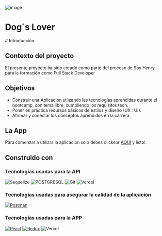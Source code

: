 ![image](https://res.cloudinary.com/dnhjrtihu/image/upload/v1700534755/DogsLover/h38pyfrmktkfijzmsvm9.png)

# Dog´s Lover

<div align="left">
# Introducción

## Contexto del proyecto

El presente proyecto ha sido creado como parte del proceso de Soy Henry para la formación como Full Stack Developer

## Objetivos

- Construir una Aplicación utlizando las tecnologías aprendidas durante el bootcamp, con tema libre, cumpliendo los requisitos tech.
- Poner en práctica recursos básicos de estilos y diseño (UX : UI).
- Afirmar y conectar los conceptos aprendidos en la carrera.

## La App

Para comenzar a utilizar la aplicacion solo debes clickear [AQUÍ](https://front-end-dogs-beta.vercel.app/) y listo!.

## Construido con

### Tecnologias usadas para la API

![Sequelize](https://img.shields.io/badge/Sequelize-00000?style=for-the-badge&logo=sequelize&logoColor=green&color=white)
![POSTGRESQL](https://img.shields.io/badge/PostgreSQL-00000?style=for-the-badge&logo=postgresql&logoColor=blue&color=white)
![Git](https://img.shields.io/badge/git-00000?style=for-the-badge&logo=git&color=white)
![Vercel](https://img.shields.io/badge/vercel-00000?style=for-the-badge&logo=vercel&logoColor=black&color=white)

### Tecnologías usadas para asegurar la calidad de la aplicación
 [![Postman](https://img.shields.io/badge/Postman-10.15-FF6C37?style=for-the-badge&logo=postman&logoColor=white)](https://www.postman.com/)

### Tecnologías usadas para la APP

[![React](https://img.shields.io/badge/React-61DAFB?style=for-the-badge&logo=react&logoColor=white)](https://reactjs.org/)
[![Redux](https://img.shields.io/badge/Redux-764ABC?style=for-the-badge&logo=redux&logoColor=white)](https://redux.js.org/)
![Vercel](https://img.shields.io/badge/vercel-00000?style=for-the-badge&logo=vercel&logoColor=black&color=white)


